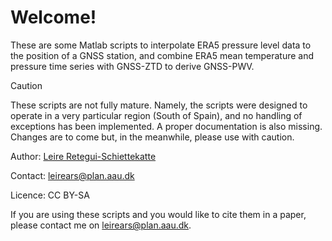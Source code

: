 # Welcome!
These are some Matlab scripts to interpolate ERA5 pressure level data to the position of a GNSS station, and combine ERA5 mean temperature and pressure time series with GNSS-ZTD to derive GNSS-PWV.

> [!CAUTION]
> These scripts are not fully mature. Namely, the scripts were designed to operate in a very particular region (South of Spain), and no handling of exceptions has been implemented. A proper documentation is also missing. Changes are to come but, in the meanwhile, please use with caution.

Author: [Leire Retegui-Schiettekatte](https://vbn.aau.dk/en/persons/leire-retegui-schiettekatte)

Contact: leirears@plan.aau.dk

Licence: CC BY-SA

If you are using these scripts and you would like to cite them in a paper, please contact me on leirears@plan.aau.dk.
